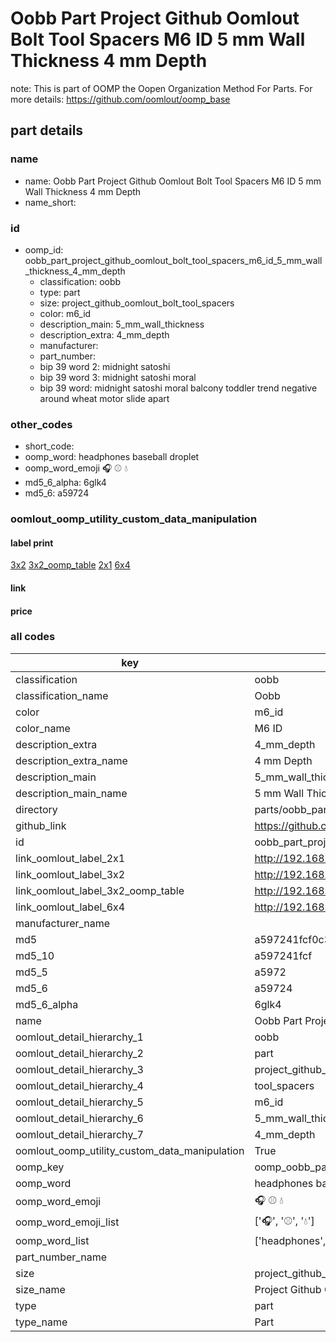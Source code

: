 # Oobb Part Project Github Oomlout Bolt Tool Spacers M6 ID 5 mm Wall Thickness 4 mm Depth  

note: This is part of OOMP the Oopen Organization Method For Parts. For more details: https://github.com/oomlout/oomp_base

##  part details
  







### name
* name: Oobb Part Project Github Oomlout Bolt Tool Spacers M6 ID 5 mm Wall Thickness 4 mm Depth
* name_short: 
### id
* oomp_id: oobb_part_project_github_oomlout_bolt_tool_spacers_m6_id_5_mm_wall_thickness_4_mm_depth
  * classification: oobb
  * type: part
  * size: project_github_oomlout_bolt_tool_spacers
  * color: m6_id
  * description_main: 5_mm_wall_thickness
  * description_extra: 4_mm_depth
  * manufacturer: 
  * part_number: 
  * bip 39 word 2: midnight satoshi
  * bip 39 word 3: midnight satoshi moral
  * bip 39 word: midnight satoshi moral balcony toddler trend negative around wheat motor slide apart

### other_codes
* short_code: 
* oomp_word: headphones baseball droplet
* oomp_word_emoji :headphones: :baseball: :droplet:
* md5_6_alpha: 6glk4
* md5_6: a59724






### oomlout_oomp_utility_custom_data_manipulation
#### label print
[3x2](http://192.168.1.245:1112/?label=oomp%206glk4)
[3x2_oomp_table](http://192.168.1.108:1112/?label=oomp%206glk4)
[2x1](http://192.168.1.242:1112/?label=oomp%206glk4)
[6x4](http://192.168.1.55:1112/?label=oomp%206glk4)    

#### link

                              

#### price







### all codes 
| key | value |  
| --- | --- |  
| classification | oobb |  
| classification_name | Oobb |  
| color | m6_id |  
| color_name | M6 ID |  
| description_extra | 4_mm_depth |  
| description_extra_name | 4 mm Depth |  
| description_main | 5_mm_wall_thickness |  
| description_main_name | 5 mm Wall Thickness |  
| directory | parts/oobb_part_project_github_oomlout_bolt_tool_spacers_m6_id_5_mm_wall_thickness_4_mm_depth |  
| github_link | https://github.com/oomlout/oomlout_oomp_part_src/tree/main/parts/oobb_part_project_github_oomlout_bolt_tool_spacers_m6_id_5_mm_wall_thickness_4_mm_depth |  
| id | oobb_part_project_github_oomlout_bolt_tool_spacers_m6_id_5_mm_wall_thickness_4_mm_depth |  
| link_oomlout_label_2x1 | http://192.168.1.242:1112/?label=oomp%206glk4 |  
| link_oomlout_label_3x2 | http://192.168.1.245:1112/?label=oomp%206glk4 |  
| link_oomlout_label_3x2_oomp_table | http://192.168.1.108:1112/?label=oomp%206glk4 |  
| link_oomlout_label_6x4 | http://192.168.1.55:1112/?label=oomp%206glk4 |  
| manufacturer_name |  |  
| md5 | a597241fcf0c327fa071b11d1f6fdc63 |  
| md5_10 | a597241fcf |  
| md5_5 | a5972 |  
| md5_6 | a59724 |  
| md5_6_alpha | 6glk4 |  
| name | Oobb Part Project Github Oomlout Bolt Tool Spacers M6 ID 5 mm Wall Thickness 4 mm Depth |  
| oomlout_detail_hierarchy_1 | oobb |  
| oomlout_detail_hierarchy_2 | part |  
| oomlout_detail_hierarchy_3 | project_github_bolt |  
| oomlout_detail_hierarchy_4 | tool_spacers |  
| oomlout_detail_hierarchy_5 | m6_id |  
| oomlout_detail_hierarchy_6 | 5_mm_wall_thickness |  
| oomlout_detail_hierarchy_7 | 4_mm_depth |  
| oomlout_oomp_utility_custom_data_manipulation | True |  
| oomp_key | oomp_oobb_part_project_github_oomlout_bolt_tool_spacers_m6_id_5_mm_wall_thickness_4_mm_depth |  
| oomp_word | headphones baseball droplet |  
| oomp_word_emoji | :headphones: :baseball: :droplet: |  
| oomp_word_emoji_list | [':headphones:', ':baseball:', ':droplet:'] |  
| oomp_word_list | ['headphones', 'baseball', 'droplet'] |  
| part_number_name |  |  
| size | project_github_oomlout_bolt_tool_spacers |  
| size_name | Project Github Oomlout Bolt Tool Spacers |  
| type | part |  
| type_name | Part |  
